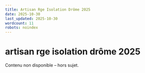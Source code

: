 ```yaml
---
title: Artisan Rge Isolation Drôme 2025
date: 2025-10-30
last_updated: 2025-10-30
wordcount: 11
robots: noindex
---
```


# artisan rge isolation drôme 2025

Contenu non disponible – hors sujet.
